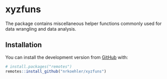 
<!-- README.md is generated from README.Rmd. Please edit that file -->

# xyzfuns

<!-- badges: start -->

<!-- badges: end -->

The package contains miscellaneous helper functions commonly used for
data wrangling and data analysis.

## Installation

You can install the development version from
[GitHub](https://github.com/) with:

``` r
# install.packages("remotes")
remotes::install_github("nrkoehler/xyzfuns")
```
